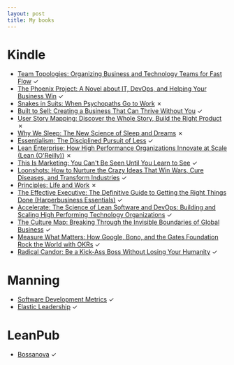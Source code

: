 ```yaml
---
layout: post
title: My books
---
```


# Kindle
- [Team Topologies: Organizing Business and Technology Teams for Fast Flow](https://www.amazon.co.jp/gp/product/B07NSF94PC/ref=ppx_yo_dt_b_d_asin_title_o00?ie=UTF8&psc=1) ✓
- [The Phoenix Project: A Novel about IT, DevOps, and Helping Your Business Win](https://www.amazon.co.jp/gp/product/B078Y98RG8/ref=ppx_yo_dt_b_d_asin_title_o06?ie=UTF8&psc=1) ✓
- [Snakes in Suits: When Psychopaths Go to Work](https://www.amazon.co.jp/gp/product/B000QUCOAS/ref=ppx_yo_dt_b_d_asin_title_o07?ie=UTF8&psc=1) ✗
- [Built to Sell: Creating a Business That Can Thrive Without You](https://www.amazon.co.jp/gp/product/B004IYISQW/ref=ppx_yo_dt_b_d_asin_title_o03?ie=UTF8&psc=1) ✓
- [User Story Mapping: Discover the Whole Story, Build the Right Product](https://www.amazon.co.jp/gp/product/B00NF07FHS/ref=ppx_yo_dt_b_d_asin_title_o00?ie=UTF8&psc=1) ✗
- [Why We Sleep: The New Science of Sleep and Dreams](https://www.amazon.co.jp/gp/product/B06Y649387/ref=ppx_yo_dt_b_d_asin_title_o01?ie=UTF8&psc=1) ✗
- [Essentialism: The Disciplined Pursuit of Less](https://www.amazon.co.jp/gp/product/B00G1J1D28/ref=ppx_yo_dt_b_d_asin_title_o02?ie=UTF8&psc=1) ✓
- [Lean Enterprise: How High Performance Organizations Innovate at Scale (Lean (O'Reilly))](https://www.amazon.co.jp/gp/product/B00QL5MSF8/ref=ppx_yo_dt_b_d_asin_title_o03?ie=UTF8&psc=1) ✗
- [This Is Marketing: You Can't Be Seen Until You Learn to See](https://www.amazon.co.jp/gp/product/B07DBR1V9S/ref=ppx_yo_dt_b_d_asin_title_o04?ie=UTF8&psc=1) ✓
- [Loonshots: How to Nurture the Crazy Ideas That Win Wars, Cure Diseases, and Transform Industries](https://www.amazon.co.jp/gp/product/B07D2BKVQR/ref=ppx_yo_dt_b_d_asin_title_o05?ie=UTF8&psc=1) ✓
- [Principles: Life and Work](https://www.amazon.co.jp/gp/product/B071CTK28D/ref=ppx_yo_dt_b_d_asin_title_o06?ie=UTF8&psc=1) ✗
- [The Effective Executive: The Definitive Guide to Getting the Right Things Done (Harperbusiness Essentials)](https://www.amazon.co.jp/gp/product/B000FC11JW/ref=ppx_yo_dt_b_d_asin_title_o09?ie=UTF8&psc=1) ✓
- [Accelerate: The Science of Lean Software and DevOps: Building and Scaling High Performing Technology Organizations](https://www.amazon.co.jp/gp/product/B07B9F83WM/ref=ppx_yo_dt_b_d_asin_title_o03?ie=UTF8&psc=1) ✓
- [The Culture Map: Breaking Through the Invisible Boundaries of Global Business](https://www.amazon.co.jp/gp/product/B06XCGTKL8/ref=ppx_yo_dt_b_d_asin_title_o04?ie=UTF8&psc=1) ✓
- [Measure What Matters: How Google, Bono, and the Gates Foundation Rock the World with OKRs](https://www.amazon.co.jp/gp/product/B078FZ9SYB/ref=ppx_yo_dt_b_d_asin_title_o09?ie=UTF8&psc=1) ✓
- [Radical Candor: Be a Kick-Ass Boss Without Losing Your Humanity](https://www.amazon.co.jp/gp/product/B01KTIEFEE/ref=ppx_yo_dt_b_d_asin_title_o00?ie=UTF8&psc=1) ✓

# Manning
- [Software Development Metrics](https://livebook.manning.com/book/software-development-metrics/) ✓
- [Elastic Leadership](https://livebook.manning.com/book/elastic-leadership/) ✓

# LeanPub
- [Bossanova](https://leanpub.com/bossanova/read_full) ✓

